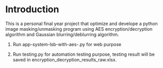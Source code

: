 # Introduction
This is a personal final year project that optimize and develope a python image masking/unmasking program using AES encryption/decryption algorithm and Gaussian blurring/deblurring algorithm.

1. Run app-system-lsb-with-aes-.py for web purpose

2. Run testing.py for automation testing purpose, testing result will be saved in encryption_decryption_results_raw.xlsx.
